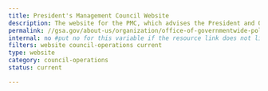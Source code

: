 ```yaml
---
title: President's Management Council Website
description: The website for the PMC, which advises the President and OMB on government reform initiatives, provides performance and management leadership throughout the Executive Branch, and oversees implementation of government-wide management policies and programs.
permalink: //gsa.gov/about-us/organization/office-of-governmentwide-policy/office-of-shared-solutions-and-performance-improvement/presidents-management-council-pmc
internal: no #put no for this variable if the resource link does not live on CIO.gov
filters: website council-operations current
type: website
category: council-operations
status: current

---
```

